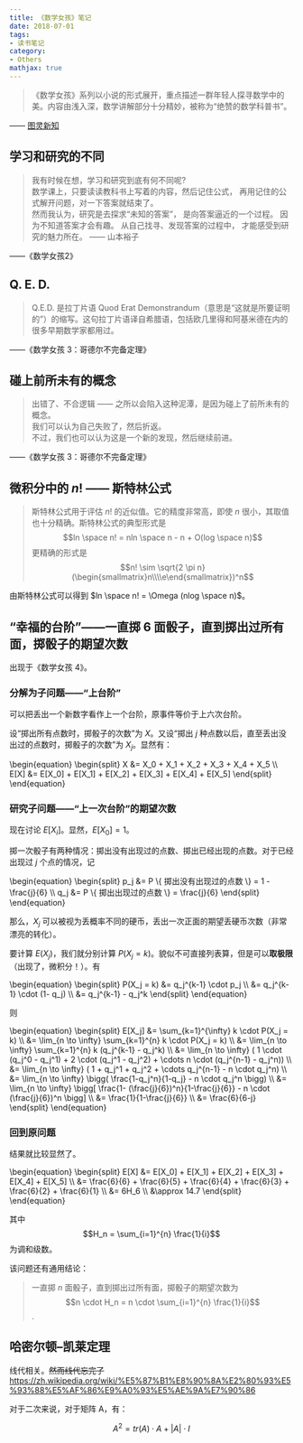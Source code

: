 ```yaml
---
title: 《数学女孩》笔记
date: 2018-07-01
tags:
- 读书笔记
category:
- Others
mathjax: true
---
```


> 《数学女孩》系列以小说的形式展开，重点描述一群年轻人探寻数学中的美。内容由浅入深，数学讲解部分十分精妙，被称为“绝赞的数学科普书”。

—— [图灵新知](http://www.ituring.com.cn/book/2617)

## 学习和研究的不同

> 我有时候在想，学习和研究到底有何不同呢?  
> 数学课上，只要读读教科书上写着的内容，然后记住公式， 再用记住的公式解开问题，对一下答案就结束了。  
> 然而我认为，研究是去探求“未知的答案”， 是向答案逼近的一个过程。 因为不知道答案才会有趣。 从自己找寻、发现答案的过程中， 才能感受到研究的魅力所在。  —— 山本裕子  

——《数学女孩2》

## Q. E. D.

> Q.E.D. 是拉丁片语  Quod  Erat Demonstrandum（意思是“这就是所要证明的”）的缩写。这句拉丁片语译自希腊语，包括欧几里得和阿基米德在内的很多早期数学家都用过。

——《数学女孩 3：哥德尔不完备定理》

## 碰上前所未有的概念

> 出错了、不合逻辑  ——  之所以会陷入这种泥潭，是因为碰上了前所未有的概念。  
> 我们可以认为自己失败了，然后折返。  
> 不过，我们也可以认为这是一个新的发现，然后继续前进。

——《数学女孩 3：哥德尔不完备定理》

## 微积分中的 $n!$ —— 斯特林公式

> 斯特林公式用于评估 $n!$ 的近似值。它的精度非常高，即使 $n$ 很小，其取值也十分精确。斯特林公式的典型形式是
> $$ln \space n! = nln \space n - n + O(log \space n)$$
> 更精确的形式是
> $$n! \sim \sqrt{2 \pi n}(\begin{smallmatrix}n\\\\e\end{smallmatrix})^n$$

由斯特林公式可以得到 $ln \space n! = \Omega (nlog \space n)$。

## “幸福的台阶”——一直掷 6 面骰子，直到掷出过所有面，掷骰子的期望次数

出现于《数学女孩 4》。

### 分解为子问题——“上台阶”

可以把丢出一个新数字看作上一个台阶，原事件等价于上六次台阶。

设“掷出所有点数时，掷骰子的次数”为 $X$。又设“掷出 $j$ 种点数以后，直至丢出没出过的点数时，掷骰子的次数”为 $X_j$。显然有：

\begin{equation}
\begin{split}
X &= X_0 + X_1 + X_2 + X_3 + X_4 + X_5 \\\\
E[X] &= E[X_0] + E[X_1] + E[X_2] + E[X_3] + E[X_4] + E[X_5]
\end{split}
\end{equation}

### 研究子问题——“上一次台阶”的期望次数

现在讨论 $E[X_i]$。显然，$E[X_0] = 1$。

掷一次骰子有两种情况：掷出没有出现过的点数、掷出已经出现的点数。对于已经出现过 $j$ 个点的情况，记

\begin{equation}
\begin{split}
p_j &= P \\{ 掷出没有出现过的点数 \\} = 1 - \frac{j}{6} \\\\
q_j &= P \\{ 掷出出现过的点数 \\} = \frac{j}{6}
\end{split}
\end{equation}

那么，$X_j$ 可以被视为丢概率不同的硬币，丢出一次正面的期望丢硬币次数（非常漂亮的转化）。

要计算 $E(X_j)$，我们就分别计算 $P(X_j = k)$。貌似不可直接列表算，但是可以**取极限**（出现了，微积分！）。有

\begin{equation}
\begin{split}
P(X_j = k) &= q_j^{k-1} \cdot p_j \\\\
           &= q_j^{k-1} \cdot (1- q_j) \\\\
           &= q_j^{k-1} - q_j^k
\end{split}
\end{equation}

则

\begin{equation}
\begin{split}
E[X_j] &= \sum_{k=1}^{\infty} k \cdot P(X_j = k) \\\\
       &= \lim_{n \to \infty} \sum_{k=1}^{n} k \cdot P(X_j = k) \\\\
       &= \lim_{n \to \infty} \sum_{k=1}^{n} k (q_j^{k-1} - q_j^k) \\\\
       &= \lim_{n \to \infty} ( 1 \cdot (q_j^0 - q_j^1) + 2 \cdot (q_j^1 - q_j^2) + \cdots n \cdot (q_j^{n-1} - q_j^n)) \\\\
       &= \lim_{n \to \infty} ( 1 + q_j^1 + q_j^2 + \cdots q_j^{n-1} - n \cdot q_j^n) \\\\
       &= \lim_{n \to \infty} \bigg( \frac{1-q_j^n}{1-q_j} - n \cdot q_j^n \bigg) \\\\
       &= \lim_{n \to \infty} \bigg[ \frac{1- (\frac{j}{6})^n}{1-\frac{j}{6}} - n \cdot (\frac{j}{6})^n \bigg] \\\\
       &= \frac{1}{1-\frac{j}{6}} \\\\
       &= \frac{6}{6-j}
\end{split}
\end{equation}

### 回到原问题

结果就比较显然了。

\begin{equation}
\begin{split}
E[X] &= E[X_0] + E[X_1] + E[X_2] + E[X_3] + E[X_4] + E[X_5] \\\\
     &= \frac{6}{6} + \frac{6}{5} + \frac{6}{4} + \frac{6}{3} + \frac{6}{2} + \frac{6}{1} \\\\
     &= 6H_6 \\\\
     &\approx 14.7
\end{split}
\end{equation}

其中 $$H_n = \sum_{i=1}^{n} \frac{1}{i}$$ 为调和级数。

该问题还有通用结论：

> 一直掷 $n$ 面骰子，直到掷出过所有面，掷骰子的期望次数为
> $$n \cdot H_n = n \cdot \sum_{i=1}^{n} \frac{1}{i}$$.

## 哈密尔顿–凯莱定理

线代相关。~~然而线代忘完了~~
https://zh.wikipedia.org/wiki/%E5%87%B1%E8%90%8A%E2%80%93%E5%93%88%E5%AF%86%E9%A0%93%E5%AE%9A%E7%90%86

对于二次来说，对于矩阵 A，有：

$$A^2 = tr(A) \cdot A + |A| \cdot I$$
